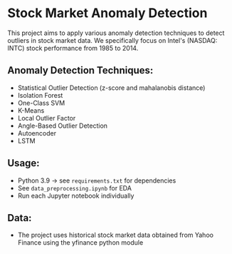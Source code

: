 # Stock Market Anomaly Detection

This project aims to apply various anomaly detection techniques to detect outliers in stock market data. We specifically focus on Intel's (NASDAQ: INTC) stock performance from 1985 to 2014. 

## Anomaly Detection Techniques:
* Statistical Outlier Detection (z-score and mahalanobis distance)
* Isolation Forest
* One-Class SVM
* K-Means
* Local Outlier Factor
* Angle-Based Outlier Detection
* Autoencoder
* LSTM

## Usage:
* Python 3.9 -> see `requirements.txt` for dependencies
* See `data_preprocessing.ipynb` for EDA
* Run each Jupyter notebook individually

## Data:
* The project uses historical stock market data obtained from Yahoo Finance using the yfinance python module